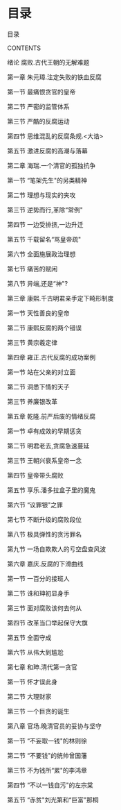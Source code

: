 # 目录

目录
CONTENTS

绪论 腐败.古代王朝的无解难题
第一章 朱元璋.注定失败的铁血反腐
第一节 最痛恨贪官的皇帝
第二节 严密的监管体系
第三节 严酷的反腐运动
第四节 思维混乱的反腐条规.<大诰>
第五节 激进反腐的高潮与落幕
第二章 海瑞.一个清官的孤独抗争
第一节 “笔架先生"的另类精神
第二节 理想与现实的夹攻
第三节 逆势而行,革除“常例"
第四节 一边受排挤,一边升迁
第五节 千载留名“骂皇帝疏"
第六节 全面施展政治理想
第七节 痛苦的赋闲
第八节 异端,还是“神"?
第三章 康熙.千古明君亲手定下畸形制度
第一节 天性善良的皇帝
第二节 康熙反腐的两个错误
第三节 黄宗羲定律
第四章 雍正.古代反腐的成功案例
第一节 站在父亲的对立面
第二节 洞悉下情的天子
第三节 养廉银改革
第五章 乾隆.前严后废的情绪反腐
第一节 卓有成效的早期惩贪
第二节 明君老去,贪腐急速蔓延
第三节 王朝兴衰系皇帝一念
第四节 皇帝带头腐败
第五节 享乐.潘多拉盒子里的魔鬼
第六节 “议罪银"之罪
第七节 不断升级的腐败段位
第八节 极具弹性的贪污罪名
第九节 一场自欺欺人的亏空盘查风波
第六章 嘉庆.反腐的下滑曲线
第一节 一百分的接班人
第二节 诛和珅初显身手
第三节 面对腐败该何去何从
第四节 改革当口举起保守大旗
第五节 全面守成
第六节 从伟大到尴尬
第七章 和珅.清代第一贪官
第一节 怀才误此身
第二节 大理财家
第三节 一个巨贪的诞生
第八章 官场.晚清官员的妥协与坚守
第一节 “不妄取一钱"的林则徐
第二节 “不要钱"的统帅曾国藩
第三节 不为钱所“累"的李鸿章
第四节 “不以一钱自污"的左宗棠
第五节 “赤贫"刘光第和“巨富"那桐